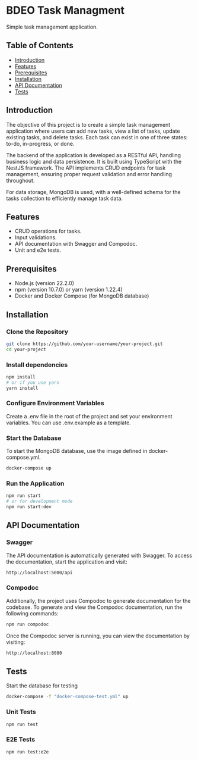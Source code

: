 # BDEO Task Managment

Simple task management application.

## Table of Contents
- [Introduction](#introduction)
- [Features](#features)
- [Prerequisites](#prerequisites)
- [Installation](#installation)
- [API Documentation](#api-documentation)
- [Tests](#tests)


## Introduction
The objective of this project is to create a simple task management application where users can add new tasks, view a list of tasks, update existing tasks, and delete tasks. Each task can exist in one of three states: to-do, in-progress, or done.

The backend of the application is developed as a RESTful API, handling business logic and data persistence. It is built using TypeScript with the NestJS framework. The API implements CRUD endpoints for task management, ensuring proper request validation and error handling throughout.

For data storage, MongoDB is used, with a well-defined schema for the tasks collection to efficiently manage task data.

## Features
- CRUD operations for tasks.
- Input validations.
- API documentation with Swagger and Compodoc.
- Unit and e2e tests.

## Prerequisites
- Node.js (version 22.2.0)
- npm (version 10.7.0) or yarn (version 1.22.4)
- Docker and Docker Compose (for MongoDB database)

## Installation

### Clone the Repository
```bash
git clone https://github.com/your-username/your-project.git
cd your-project
```

### Install dependencies
```bash
npm install
# or if you use yarn
yarn install
```

### Configure Environment Variables
Create a .env file in the root of the project and set your environment variables. You can use .env.example as a template.

### Start the Database
To start the MongoDB database, use the image defined in docker-compose.yml.
```bash
docker-compose up
```

### Run the Application
```bash
npm run start
# or for development mode
npm run start:dev
```

## API Documentation

### Swagger
The API documentation is automatically generated with Swagger. To access the documentation, start the application and visit:
```bash
http://localhost:5000/api
```

### Compodoc
Additionally, the project uses Compodoc to generate documentation for the codebase. To generate and view the Compodoc documentation, run the following commands:

```bash
npm run compodoc
```

Once the Compodoc server is running, you can view the documentation by visiting:
```bash
http://localhost:8080
```


## Tests
Start the database for testing
```bash
docker-compose -f "docker-compose-test.yml" up
```

### Unit Tests
```bash
npm run test
```

### E2E Tests
```bash
npm run test:e2e
```